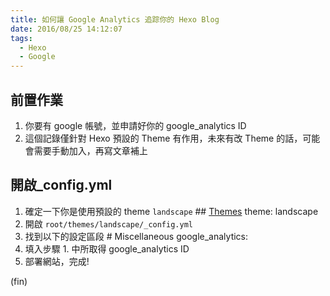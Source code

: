 ```yaml
---
title: 如何讓 Google Analytics 追踪你的 Hexo Blog
date: 2016/08/25 14:12:07
tags:
  - Hexo
  - Google
---
```


## 前置作業

1. 你要有 google 帳號，並申請好你的 google_analytics ID
2. 這個記錄僅針對 Hexo 預設的 Theme 有作用，未來有改 Theme 的話，可能會需要手動加入，再寫文章補上

## 開啟\_config.yml

1. 確定一下你是使用預設的 theme `landscape` ## [Themes](https://hexo.io/themes/)
   theme: landscape
2. 開啟 `root/themes/landscape/_config.yml`
3. 找到以下的設定區段 # Miscellaneous
   google_analytics:
4. 填入步驟 1. 中所取得 google_analytics ID
5. 部署網站，完成!

(fin)
